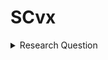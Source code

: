 # SCvx

<details>
<summary>
    Research Question
</summary>
    How can a <ins>vehicle</ins> find <ins>an</ins> optimized solution in <ins>real-time</ins> for <ins>general situation</ins>?

<details>
        <summary>
            vehicle
        </summary>
            &nbsp;&nbsp;&nbsp; Not a pointdf
</details>
</details>

